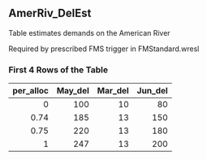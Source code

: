 ## AmerRiv_DelEst
Table estimates demands on the American River

Required by prescribed FMS trigger in FMStandard.wresl



### First 4 Rows of the Table
|   per_alloc |   May_del |   Mar_del |   Jun_del |
|------------:|----------:|----------:|----------:|
|        0    |       100 |        10 |        80 |
|        0.74 |       185 |        13 |       150 |
|        0.75 |       220 |        13 |       180 |
|        1    |       247 |        13 |       200 |